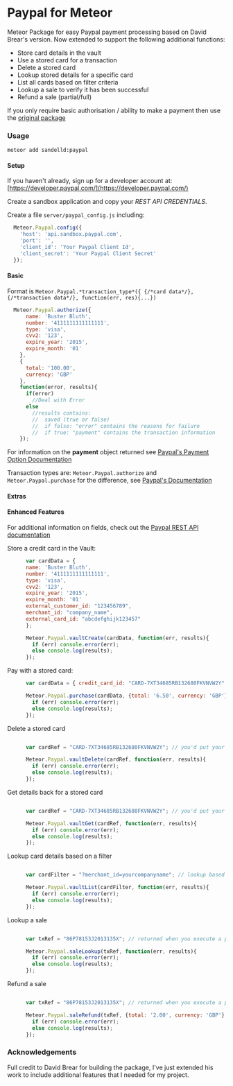 Paypal for Meteor
=============

Meteor Package for easy Paypal payment processing based on David Brear's version. Now extended to support the following additional functions:

- Store card details in the vault
- Use a stored card for a transaction
- Delete a stored card
- Lookup stored details for a specific card
- List all cards based on filter criteria
- Lookup a sale to verify it has been successful
- Refund a sale (partial/full)

If you only require basic authorisation / ability to make a payment then use the [original package](https://github.com/DavidBrear/meteor-paypal )

### Usage
```console
meteor add sandelld:paypal
```

#### Setup

If you haven't already, sign up for a developer account at: [https://developer.paypal.com/](https://developer.paypal.com/)

Create a sandbox application and copy your *REST API CREDENTIALS*.

Create a file `server/paypal_config.js` including:
``` javascript
  Meteor.Paypal.config({
    'host': 'api.sandbox.paypal.com',
    'port': '',
    'client_id': 'Your Paypal Client Id',
    'client_secret': 'Your Paypal Client Secret'
  });
```

#### Basic

Format is `Meteor.Paypal.*transaction_type*({ {/*card data*/}, {/*transaction data*/}, function(err, res){...})`

```javascript
  Meteor.Paypal.authorize({
      name: 'Buster Bluth',
      number: '4111111111111111',
      type: 'visa',
      cvv2: '123',
      expire_year: '2015',
      expire_month: '01'
    },
    {
      total: '100.00',
      currency: 'GBP'
    },
    function(error, results){
      if(error)
        //Deal with Error
      else
        //results contains:
        //  saved (true or false)
        //  if false: "error" contains the reasons for failure
        //  if true: "payment" contains the transaction information
    });
```

For information on the **payment** object returned see [Paypal's Payment Option Documentation](https://developer.paypal.com/webapps/developer/docs/api/#common-payments-objects)

Transaction types are: `Meteor.Paypal.authorize` and
`Meteor.Paypal.purchase` for the difference, see [Paypal's
Documentation](https://developer.paypal.com/webapps/developer/docs/api/#payments)
#### Extras

#### Enhanced Features

For additional information on fields, check out the [Paypal REST API documentation](https://developer.paypal.com/docs/api/)

Store a credit card in the Vault:

``` javascript
      var cardData = {
      name: 'Buster Bluth',
      number: '4111111111111111',
      type: 'visa',
      cvv2: '123',
      expire_year: '2015',
      expire_month: '01'
      external_customer_id: "123456789",
      merchant_id: "company_name",
      external_card_id: "abcdefghijk123457" 
      };

      Meteor.Paypal.vaultCreate(cardData, function(err, results){
        if (err) console.error(err);
        else console.log(results);
      });
```

Pay with a stored card:

``` javascript
      var cardData = { credit_card_id: "CARD-7XT34685RB132680FKVNVW2Y" }; // you'd put your own stored card reference here

      Meteor.Paypal.purchase(cardData, {total: '6.50', currency: 'GBP'}, function(err, results){
        if (err) console.error(err);
        else console.log(results);
      });
```

Delete a stored card

``` javascript

      var cardRef = "CARD-7XT34685RB132680FKVNVW2Y"; // you'd put your own stored card reference here

      Meteor.Paypal.vaultDelete(cardRef, function(err, results){
        if (err) console.error(err);
        else console.log(results);
      });

``` 

Get details back for a stored card

``` javascript

      var cardRef = "CARD-7XT34685RB132680FKVNVW2Y"; // you'd put your own stored card reference here

      Meteor.Paypal.vaultGet(cardRef, function(err, results){
        if (err) console.error(err);
        else console.log(results);
      });

``` 

Lookup card details based on a filter

``` javascript

      var cardFilter = "?merchant_id=yourcompanyname"; // lookup based on any of the parameters you stored with the card

      Meteor.Paypal.vaultList(cardFilter, function(err, results){
        if (err) console.error(err);
        else console.log(results);
      });
```

Lookup a sale


``` javascript

      var txRef = "86P78153J2013135X"; // returned when you execute a payment with the basic API / or get it off your PP developer dashboard

      Meteor.Paypal.saleLookup(txRef, function(err, results){
        if (err) console.error(err);
        else console.log(results);
      });
```

Refund a sale

``` javascript

      var txRef = "86P78153J2013135X"; // returned when you execute a payment

      Meteor.Paypal.saleRefund(txRef, {total: '2.00', currency: 'GBP'}, function(err, results){
        if (err) console.error(err);
        else console.log(results);
      });
``` 

### Acknowledgements

Full credit to David Brear for building the package, I've just extended his work to include additional features that I needed for my project.
